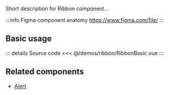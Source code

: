 Short description for Ribbon component...

:::info Figma component anatomy
https://www.figma.com/file/
:::

## Basic usage

<RibbonBasic />

::: details Source code
<<< @/demos/ribbon/RibbonBasic.vue
:::

## Related components

- [Alert](/components/alert/alert.doc)
